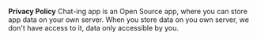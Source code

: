 **Privacy Policy**
Chat-ing app is an Open Source app, where you can store app data on your own server. When you store data on you own server, we don't have access to it, data only accessible by you.
